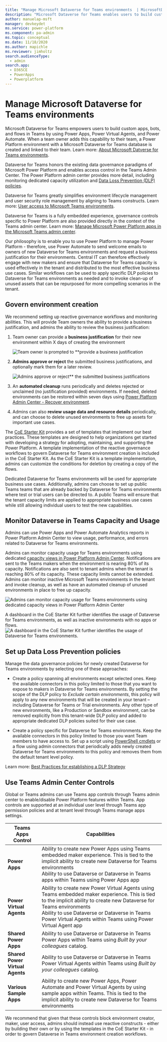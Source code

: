 ```yaml
---
title: "Manage Microsoft Dataverse for Teams environments  | MicrosoftDocs"
description: "Microsoft Dataverse for Teams enables users to build custom apps, bots, and flows in Teams. This article walks you through important details about Dataverse for Teams environments, and discusses recommended ways to proactively manage them."
author: manuelap-msft
manager: devkeydet
ms.service: power-platform
ms.component: pa-admin
ms.topic: conceptual
ms.date: 11/18/2020
ms.author: mapichle
ms.reviewer: jimholtz
search.audienceType: 
  - admin
search.app: 
  - D365CE
  - PowerApps
  - Powerplatform
---
```

# Manage Microsoft Dataverse for Teams environments

Microsoft Dataverse for Teams empowers users to build custom apps, bots, and flows in Teams by using Power Apps, Power Virtual Agents, and Power Automate. When a team owner adds this capability to their team, a Power Platform environment with a Microsoft Dataverse for Teams database is created and linked to their team. Learn more: [About Microsoft Datverse for Teams environments](https://docs.microsoft.com/power-platform/admin/about-teams-environment).

Dataverse for Teams honors the existing data governance paradigms of Microsoft Power Platform and enables access control in the Teams Admin Center. The Power Platform admin center provides more detail, including monitoring dedicated capacity utilization and [Data Loss Prevention (DLP) policies](https://docs.microsoft.com/power-platform/admin/wp-data-loss-prevention).  

Dataverse for Teams greatly simplifies environment lifecycle management and user security role management by aligning to Teams constructs. Learn more: [User access to Microsoft Teams environments](https://docs.microsoft.com/power-platform/admin/about-teams-environment#user-access-to-project-oakdale-environments).

Dataverse for Teams is a fully embedded experience, governance controls specific to Power Platform are also provided directly in the context of the Teams admin center. Learn more: [Manage Microsoft Power Platform apps in the Microsoft Teams admin center](https://docs.microsoft.com/microsoftteams/manage-power-platform-apps).

Our philosophy is to enable you to use Power Platform to manage Power Platform - therefore, use Power Automate to send welcome emails to owners of new Dataverse for Teams environments and request a business justification for their environments. Central IT can therefore effectively engage with new makers and ensure that Dataverse for Teams capacity is used effectively in the tenant and distributed to the most effective business use cases. Similar workflows can be used to apply specific DLP policies to Dataverse for Teams environments as needed and to invoke clean-up of unused assets that can be repurposed for more compelling scenarios in the tenant.

## Govern environment creation

We recommend setting up reactive governance workflows and monitoring abilities. This will provide Team owners the ability to provide a business justification, and admins the ability to review the business justification:

1. Team owner can provide a **business justification** for their new environment within X days of creating the environment

    ![Team owner is prompted to **provide a business justification](media/teams-1.png "Team owner is prompted to **provide a business justification")

1. **Admins approve or reject** the submitted business justifications, and optionally mark them for a later review.

    ![Admins approve or reject** the submitted business justifications](media/teams-2.png "Admins approve or reject** the submitted business justifications")

1. An **automated cleanup** runs periodically and deletes rejected or unclaimed (no justification provided) environments. If needed, deleted environments can be restored within seven days using [Power Platform Admin Center - Recover environment](https://docs.microsoft.com/power-platform/admin/recover-environment#power-platform-admin-center).
1. Admins can also **review usage data and resource details** periodically, and can choose to delete unused environments to free up assets for important use cases.

The [CoE Starter Kit](https://aka.ms/coestarterkit) provides a set of templates that implement our best practices. These templates are designed to help organizations get started with developing a strategy for adopting, maintaining, and supporting the Power Platform. A template implementation of the reactive governance workflows to govern Dataverse for Teams environment creation is included in the CoE Starter Kit. As the CoE Starter Kit is a template implementation, admins can customize the conditions for deletion by creating a copy of the flows.

Dedicated Dataverse for Teams environments will be used for appropriate business use cases. Additionally, admins can choose to set up public Teams teams that are already backed by Dataverse for Teams environments where test or trial users can be directed to. A public Teams will ensure that the tenant capacity limits are applied to appropriate business use cases while still allowing individual users to test the new capabilities.  

## Monitor Dataverse in Teams Capacity and Usage

Admins can use Power Apps and Power Automate Analytics reports in Power Platform Admin Center to view usage, performance, and errors related to Dataverse for Teams environments.

Admins can monitor capacity usage for Teams environments using dedicated [capacity views in Power Platform Admin Center](https://docs.microsoft.com/power-platform/admin/about-teams-environment#capacity-limits). Notifications are sent to the Teams makers when the environment is nearing 80% of its capacity. Notifications are also sent to tenant admins when the tenant is reaching 80% of its capacity. These capacity limits cannot be extended. Admins can monitor inactive Microsoft Teams environments in the tenant and invoke cleanup, as well as have an automated cleanup of unused environments in place to free up capacity.

![Admins can monitor capacity usage for Teams environments using dedicated capacity views in Power Platform Admin Center](media/teams-4.png "Admins can monitor capacity usage for Teams environments using dedicated [capacity views in Power Platform Admin Center")

A dashboard in the CoE Starter Kit further identifies the usage of Dataverse for Teams environments, as well as inactive environments with no apps or flows.
![A dashboard in the CoE Starter Kit further identifies the usage of Dataverse for Teams environments.](media/teams-3.png "A dashboard in the CoE Starter Kit further identifies the usage of Dataverse for Teams environments.")

## Set up Data Loss Prevention policies

Manage the data governance policies for newly created Dataverse for Teams environments by selecting one of these approaches:

- Create a policy spanning all environments except selected ones. Keep the available connectors in this policy limited to those that you want to expose to makers in Dataverse for Teams environments. By setting the scope of the DLP policy to *Exclude certain environments*, this policy will apply to any new environments that will be created in your tenant – including Dataverse for Teams or Trial environments. Any other type of new environments, like a Production or Sandbox environment, can be removed explicitly from this tenant-wide DLP policy and added to appropriate dedicated DLP policies suited for their use case.

- Create a policy specific for Dataverse for Teams environments. Keep the available connectors in this policy limited to those you want Team members to have access to. Set up a script using [PowerShell cmdlets](https://docs.microsoft.com/power-platform/admin/powerapps-powershell#data-loss-prevention-dlp-policy-commands) or a flow using admin connectors that periodically adds newly created Dataverse for Teams environments to this policy and removes them from the default tenant level policy.

Learn more: [Best Practices for establishing a DLP Strategy](https://docs.microsoft.com/power-platform/guidance/adoption/dlp-strategy)

## Use Teams Admin Center Controls

Global or Teams admins can use Teams app controls through Teams admin center to enable/disable Power Platform features within Teams. App controls are supported at an individual user level through Teams app permission policies and at tenant level through Teams manage apps settings.

|Teams Apps Control|Capabilities|
|------------------|---------|
|**Power Apps**|Ability to create new Power Apps using Teams embedded maker experience. This is tied to the implicit ability to create new Dataverse for Teams environments<Br>Ability to use Dataverse or Dataverse in Teams apps within Teams using Power Apps app  |
|**Power Virtual Agents**|Ability to create new Power Virtual Agents using Teams embedded maker experience. This is tied to the implicit ability to create new Dataverse for Teams environments<Br>Ability to use Dataverse or Dataverse in Teams Power Virtual Agents within Teams using Power Virtual Agent app|
|**Shared Power Apps**|Ability to use Dataverse or Dataverse in Teams Power Apps within Teams using *Built by your colleagues* catalog.|
|**Shared Power Virtual Agents**|Ability to use Dataverse or Dataverse in Teams Power Virtual Agents within Teams using *Built by your colleagues* catalog.|
|**Various Sample Apps**| Ability to create new Power Apps, Power Automate and Power Virtual Agents by using sample apps within Teams. This is tied to the implicit ability to create new Dataverse for Teams environments|

We recommend that given that these controls block environment creator, maker, user access, admins should instead use reactive constructs - either by building their own or by using the templates in the CoE Starter Kit - in order to govern Dataverse in Teams environment creation workflows.
